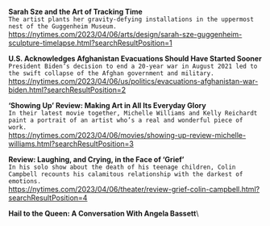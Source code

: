 **Sarah Sze and the Art of Tracking Time**\
`The artist plants her gravity-defying installations in the uppermost nest of the Guggenheim Museum.`\
https://nytimes.com/2023/04/06/arts/design/sarah-sze-guggenheim-sculpture-timelapse.html?searchResultPosition=1

**U.S. Acknowledges Afghanistan Evacuations Should Have Started Sooner**\
`President Biden’s decision to end a 20-year war in August 2021 led to the swift collapse of the Afghan government and military.`\
https://nytimes.com/2023/04/06/us/politics/evacuations-afghanistan-war-biden.html?searchResultPosition=2

**‘Showing Up’ Review: Making Art in All Its Everyday Glory**\
`In their latest movie together, Michelle Williams and Kelly Reichardt paint a portrait of an artist who’s a real and wonderful piece of work.`\
https://nytimes.com/2023/04/06/movies/showing-up-review-michelle-williams.html?searchResultPosition=3

**Review: Laughing, and Crying, in the Face of ‘Grief’**\
`In his solo show about the death of his teenage children, Colin Campbell recounts his calamitous relationship with the darkest of emotions.`\
https://nytimes.com/2023/04/06/theater/review-grief-colin-campbell.html?searchResultPosition=4

**Hail to the Queen: A Conversation With Angela Bassett**\
